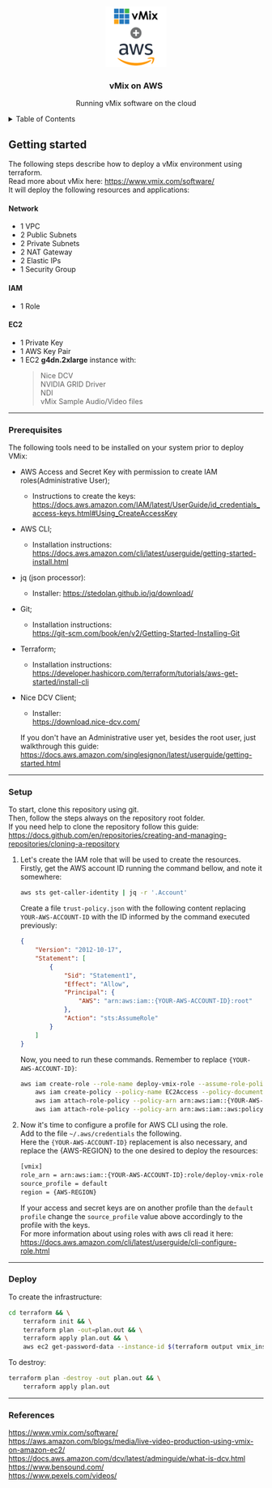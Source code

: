 <div align="center">
    <img src="vmix-aws.png" width="120" height="120" alt="vmix-aws"/>
</div>

<h3 align="center">vMix on AWS</h3>

<p align="center">
Running vMix software on the cloud
</p>

<details>
  <summary>Table of Contents</summary>
  <ol>
    <li>
      <a href="#getting-started">Getting started</a>
      <ul>
        <li><a href="#prerequisites">Prerequisites</a></li>
        <li><a href="#setup">Setup</a></li>
        <li><a href="#deploy">Deploy</a></li>
      </ul>
    </li>
    <li>
      <a href="#references">References</a>
    </li>
  </ol>
</details>

## Getting started

The following steps describe how to deploy a vMix environment using terraform.  
Read more about vMix here: https://www.vmix.com/software/  
It will deploy the following resources and applications:  

#### Network
- 1 VPC  
- 2 Public Subnets  
- 2 Private Subnets  
- 2 NAT Gateway  
- 2 Elastic IPs
- 1 Security Group
#### IAM
- 1 Role
#### EC2
- 1 Private Key  
- 1 AWS Key Pair
- 1 EC2 **g4dn.2xlarge** instance  with:  
  > Nice DCV  
  > NVIDIA GRID Driver  
  > NDI  
  > vMix
  > Sample Audio/Video files

---
### Prerequisites

The following tools need to be installed on your system prior to deploy VMix:
- AWS Access and Secret Key with permission to create IAM roles(Administrative User);  
    - Instructions to create the keys:  
    https://docs.aws.amazon.com/IAM/latest/UserGuide/id_credentials_access-keys.html#Using_CreateAccessKey  
- AWS CLI;
    - Installation instructions:  
    https://docs.aws.amazon.com/cli/latest/userguide/getting-started-install.html  
- jq (json processor):   
    - Installer: https://stedolan.github.io/jq/download/  
- Git;  
    - Installation instructions:  
    https://git-scm.com/book/en/v2/Getting-Started-Installing-Git  
- Terraform;
    - Installation instructions: 
    https://developer.hashicorp.com/terraform/tutorials/aws-get-started/install-cli
- Nice DCV Client;
    - Installer:  
    https://download.nice-dcv.com/  

    If you don't have an Administrative user yet, besides the root user, just walkthrough this guide:  
    https://docs.aws.amazon.com/singlesignon/latest/userguide/getting-started.html  

---
### Setup

To start, clone this repository using git.  
Then, follow the steps always on the repository root folder.  
If you need help to clone the repository follow this guide:  
https://docs.github.com/en/repositories/creating-and-managing-repositories/cloning-a-repository  


1. Let's create the IAM role that will be used to create the resources.  
    Firstly, get the AWS account ID running the command bellow, and note it somewhere:
    ```bash
    aws sts get-caller-identity | jq -r '.Account'
    ```  

    Create a file ``trust-policy.json`` with the following content replacing ``YOUR-AWS-ACCOUNT-ID`` with the ID informed by the command executed previously:  
    ```json
    {
        "Version": "2012-10-17",
        "Statement": [
            {
                "Sid": "Statement1",
                "Effect": "Allow",
                "Principal": {
                    "AWS": "arn:aws:iam::{YOUR-AWS-ACCOUNT-ID}:root"
                },
                "Action": "sts:AssumeRole"
            }
        ]
    }
    ```

    Now, you need to run these commands. Remember to replace ``{YOUR-AWS-ACCOUNT-ID}``:  
    ```bash
    aws iam create-role --role-name deploy-vmix-role --assume-role-policy-document file://trust-policy.json && \
        aws iam create-policy --policy-name EC2Access --policy-document file://policies.json && \
        aws iam attach-role-policy --policy-arn arn:aws:iam::{YOUR-AWS-ACCOUNT-ID}:policy/EC2Access --role-name deploy-vmix-role && \
        aws iam attach-role-policy --policy-arn arn:aws:iam::aws:policy/AmazonVPCFullAccess --role-name deploy-vmix-role
    ```

2. Now it's time to configure a profile for AWS CLI using the role.  
    Add to the file ``~/.aws/credentials`` the following.  
    Here the ``{YOUR-AWS-ACCOUNT-ID}`` replacement is also necessary, and replace the {AWS-REGION} to the one desired to deploy the resources:  
    ```bash
    [vmix]
    role_arn = arn:aws:iam::{YOUR-AWS-ACCOUNT-ID}:role/deploy-vmix-role
    source_profile = default
    region = {AWS-REGION}
    ```

    If your access and secret keys are on another profile than the ``default profile`` change the ``source_profile`` value above accordingly to the profile with the keys.  
    For more information about using roles with aws cli read it here:  https://docs.aws.amazon.com/cli/latest/userguide/cli-configure-role.html

___
### Deploy

To create the infrastructure:  
```bash
cd terraform && \
	terraform init && \
	terraform plan -out=plan.out && \
	terraform apply plan.out && \
	aws ec2 get-password-data --instance-id $(terraform output vmix_instance_id | sed 's/"//g') --priv-launch-key ./vmix.pem --profile vmix --region us-west-1 | jq -r '.PasswordData'
```

To destroy:  
```bash
terraform plan -destroy -out plan.out && \
    terraform apply plan.out
```

---
### References ###
https://www.vmix.com/software/  
https://aws.amazon.com/blogs/media/live-video-production-using-vmix-on-amazon-ec2/  
https://docs.aws.amazon.com/dcv/latest/adminguide/what-is-dcv.html  
https://www.bensound.com/  
https://www.pexels.com/videos/ 




